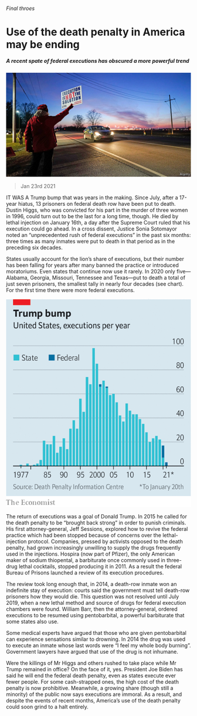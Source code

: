 ###### Final throes

# Use of the death penalty in America may be ending 

##### A recent spate of federal executions has obscured a more powerful trend 

![image](images/20210123_usp507.jpg) 

> Jan 23rd 2021 


IT WAS A Trump bump that was years in the making. Since July, after a 17-year hiatus, 13 prisoners on federal death row have been put to death. Dustin Higgs, who was convicted for his part in the murder of three women in 1996, could turn out to be the last for a long time, though. He died by lethal injection on January 16th, a day after the Supreme Court ruled that his execution could go ahead. In a cross dissent, Justice Sonia Sotomayor noted an “unprecedented rush of federal executions” in the past six months: three times as many inmates were put to death in that period as in the preceding six decades.


States usually account for the lion’s share of executions, but their number has been falling for years after many banned the practice or introduced moratoriums. Even states that continue now use it rarely. In 2020 only five—Alabama, Georgia, Missouri, Tennessee and Texas—put to death a total of just seven prisoners, the smallest tally in nearly four decades (see chart). For the first time there were more federal executions.

![image](images/20210123_USC504.png) 



The return of executions was a goal of Donald Trump. In 2015 he called for the death penalty to be “brought back strong” in order to punish criminals. His first attorney-general, Jeff Sessions, explored how to revive the federal practice which had been stopped because of concerns over the lethal-injection protocol. Companies, pressed by activists opposed to the death penalty, had grown increasingly unwilling to supply the drugs frequently used in the injections. Hospira (now part of Pfizer), the only American maker of sodium thiopental, a barbiturate once commonly used in three-drug lethal cocktails, stopped producing it in 2011. As a result the federal Bureau of Prisons launched a review of its execution procedures.



The review took long enough that, in 2014, a death-row inmate won an indefinite stay of execution: courts said the government must tell death-row prisoners how they would die. This question was not resolved until July 2019, when a new lethal method and source of drugs for federal execution chambers were found. William Barr, then the attorney-general, ordered executions to be resumed using pentobarbital, a powerful barbiturate that some states also use.


Some medical experts have argued that those who are given pentobarbital can experience sensations similar to drowning. In 2014 the drug was used to execute an inmate whose last words were “I feel my whole body burning”. Government lawyers have argued that use of the drug is not inhumane.


Were the killings of Mr Higgs and others rushed to take place while Mr Trump remained in office? On the face of it, yes. President Joe Biden has said he will end the federal death penalty, even as states execute ever fewer people. For some cash-strapped ones, the high cost of the death penalty is now prohibitive. Meanwhile, a growing share (though still a minority) of the public now says executions are immoral. As a result, and despite the events of recent months, America’s use of the death penalty could soon grind to a halt entirely.

